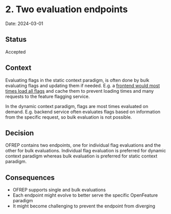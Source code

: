 # 2. Two evaluation endpoints

Date: 2024-03-01

## Status

Accepted

## Context

Evaluating flags in the static context paradigm, is often done by bulk evaluating flags and updating them if
needed.
E.g. a [frontend would most times load all flags](https://openfeature.dev/blog/catering-to-the-client-side) and cache
them to prevent loading times and many requests to the feature
flagging service.

In the dynamic context paradigm, flags are most times evaluated on demand.
E.g. backend service often evaluates flags based on information from the specific request, so bulk evaluation is not
possible.

## Decision

OFREP contains two endpoints, one for individual flag evaluations and the other for bulk evaluations.
Individual flag evaluation is preferred for dynamic context paradigm whereas bulk evaluation is preferred for static
context paradigm.

## Consequences

- OFREP supports single and bulk evaluations
- Each endpoint might evolve to better serve the specific OpenFeature paradigm
- It might become challenging to prevent the endpoint from diverging
